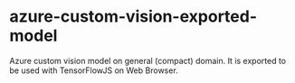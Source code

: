 # azure-custom-vision-exported-model
Azure custom vision model on general (compact) domain. It is exported to be used with TensorFlowJS on Web Browser.
